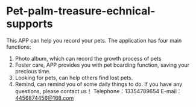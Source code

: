 # Pet-palm-treasure-echnical-supports
This APP can help you record your pets. The application has four main functions:
1. Photo album, which can record the growth process of pets
2. Foster care, APP provides you with pet boarding function, saving your precious time.
3. Looking for pets, can help others find lost pets.
4. Remind, can remind you of some daily things to do.
 If you have any questions, please contact us！ Telephone：13354789654 E-mail：4456874456@168.com
